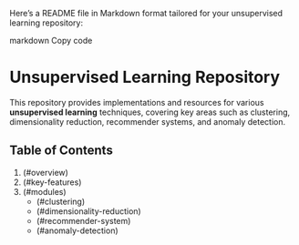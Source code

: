 
Here’s a README file in Markdown format tailored for your unsupervised learning repository:

markdown
Copy code
# Unsupervised Learning Repository

This repository provides implementations and resources for various **unsupervised learning** techniques, covering key areas such as clustering, dimensionality reduction, recommender systems, and anomaly detection.

## Table of Contents

1. (#overview)
2. (#key-features)
3. (#modules)
   - (#clustering)
   - (#dimensionality-reduction)
   - (#recommender-system)
   - (#anomaly-detection)

